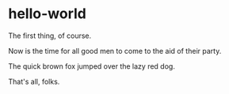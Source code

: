 # hello-world
The first thing, of course.

Now is the time
for all good men
to come to the aid
of their party.

The quick brown fox
jumped over the 
lazy red dog.

That's all, folks.

